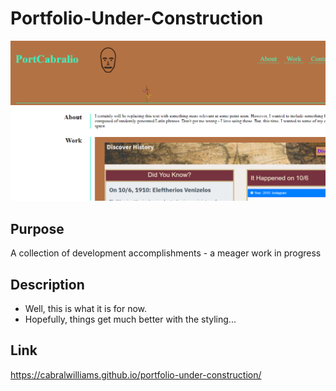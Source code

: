 # Portfolio-Under-Construction

![A past screenshot of the site](./assets/images/portCabralio-image4.PNG)


## Purpose
A collection of development accomplishments - a meager work in progress

## Description
* Well, this is what it is for now.
* Hopefully, things get much better with the styling...

## Link
https://cabralwilliams.github.io/portfolio-under-construction/
